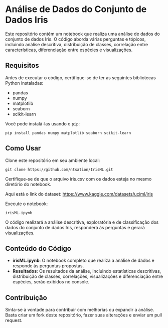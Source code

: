 # Análise de Dados do Conjunto de Dados Iris

Este repositório contém um notebook que realiza uma análise de dados do conjunto de dados Iris. O código aborda várias perguntas e tópicos, incluindo análise descritiva, distribuição de classes, correlação entre características, diferenciação entre espécies e visualizações.

## Requisitos

Antes de executar o código, certifique-se de ter as seguintes bibliotecas Python instaladas:

- pandas
- numpy
- matplotlib
- seaborn
- scikit-learn

Você pode instalá-las usando o `pip`:

```
pip install pandas numpy matplotlib seaborn scikit-learn
```
## Como Usar
Clone este repositório em seu ambiente local:
```
git clone https://github.com/ntsation/IrisML.git
```
Certifique-se de que o arquivo iris.csv com os dados esteja no mesmo diretório do notebook.

Aqui está o link do dataset:
https://www.kaggle.com/datasets/uciml/iris

Execute o notebook:
```
irisML.ipynb
```

O código realizará a análise descritiva, exploratória e de classificação dos dados do conjunto de dados Iris, responderá às perguntas e gerará visualizações.

## Conteúdo do Código
- **irisML.ipynb**: O notebook completo que realiza a análise de dados e responde às perguntas propostas.
- **Resultados**:
Os resultados da análise, incluindo estatísticas descritivas, distribuição de classes, correlações, visualizações e diferenciação entre espécies, serão exibidos no console.

## Contribuição
Sinta-se à vontade para contribuir com melhorias ou expandir a análise. Basta criar um fork deste repositório, fazer suas alterações e enviar um pull request.
